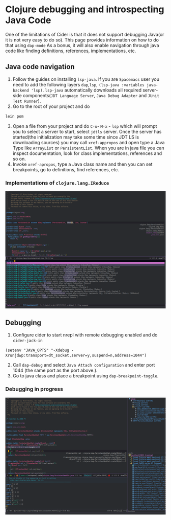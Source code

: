 Clojure debugging and introspecting Java Code
==============================================

One of the limitations of Cider is that it does not support debugging Java(or it is not very easy to do so). This page provides information on how to do that using `dap-mode`
As a bonus, it will also enable navigation through java code like finding definitions, references, implementations, etc.

## Java code navigation

1. Follow the guides on installing `lsp-java`. If you are `Spacemacs` user you need to add the following layers `dap`,`lsp`, `(lsp-java :variables java-backend 'lsp)`. `lsp-java` automatically downloads all required server-side components(`JDT Language Server`, `Java Debug Adapter` and `JUnit Test Runner`).
2. Go to the root of your project and do
``` bash
lein pom
```
3. Open a file from your project and do `C-u`- `M-x` - `lsp` which will prompt you to select a server to start, select `jdtls` server. Once the server has started(the initialization may take some time since JDT LS is downloading sources) you may call `xref-appropos` and open type a Java Type like `ArrayList` or `PersistentList`. When you are in java file you can inspect documentation, look for class implementations, references and so on.
4. Invoke `xref-apropos`, type a Java class name and then you can set breakpoints, go to definitions, find references, etc.

### Implementations of `clojure.lang.IReduce`
![Debug cider](/screenshots/implementations.png)

## Debugging
1. Configure cider to start nrepl with remote debugging enabled and do `cider-jack-in`

```emacs-lisp
(setenv "JAVA_OPTS" "-Xdebug -Xrunjdwp:transport=dt_socket,server=y,suspend=n,address=1044")
```

2. Call `dap-debug` and select `Java Attach configuration` and enter port 1044 (the same port as the port above.).
3. Go to java class and place a breakpoint using `dap-breakpoint-toggle`.

### Debugging in progress
![Debug cider](/screenshots/debug.png)

